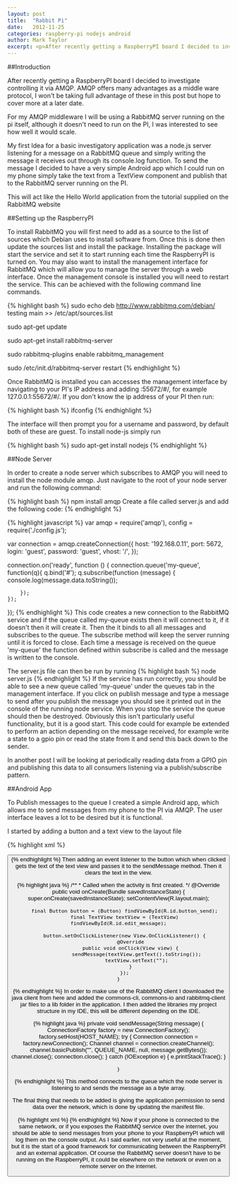 ```yaml
---
layout: post
title:  "Rabbit Pi"
date:   2012-11-25
categories: raspberry-pi nodejs android
author: Mark Taylor
excerpt: <p>After recently getting a RaspberryPI board I decided to investigate controlling it via AMQP.</p>
---
```


##Introduction

After recently getting a RaspberryPI board I decided to investigate controlling it via AMQP. AMQP offers many advantages as a middle ware protocol, I won't be taking full advantage of these in this post but hope to cover more at a later date.

For my AMQP middleware I will be using a RabbitMQ server running on the pi itself, although it doesn't need to run on the PI, I was interested to see how well it would scale.

My first Idea for a basic investigatory application was a node.js server listening for a message on a RabbitMQ queue and simply writing the message it receives out through its console.log function. To send the message I decided to have a very simple Android app which I could run on my phone simply take the text from a TextView component and publish that to the RabbitMQ server running on the PI.

This will act like the Hello World application from the tutorial supplied on the RabbitMQ website

##Setting up the RaspberryPI

To install RabbitMQ you will first need to add as a source to the list of sources which Debian uses to install software from. Once this is done then update the sources list and install the package. Installing the package will start the service and set it to start running each time the RaspberryPI is turned on. You may also want to install the management interface for RabbitMQ which will allow you to manage the server through a web interface. Once the management console is installed you will need to restart the service. This can be achieved with the following command line commands.

{% highlight bash %}
sudo  echo deb http://www.rabbitmq.com/debian/ testing main >> /etc/apt/sources.list

sudo apt-get update

sudo apt-get install rabbitmq-server

sudo rabbitmq-plugins enable rabbitmq_management

sudo /etc/init.d/rabbitmq-server restart
{% endhighlight %}

Once RabbitMQ is installed you can accesses the management interface by navigating to your PI's IP address and adding :55672/#/, for example 127.0.0.1:55672/#/. If you don't know the ip address of your PI then run:

{% highlight bash %}
ifconfig
{% endhighlight %}

The interface will then prompt you for a username and password, by default both of these are guest.
To install node-js simply run

{% highlight bash %}
sudo apt-get install nodejs
{% endhighlight %}

##Node Server

In order to create a node server which subscribes to AMQP you will need to install the node module amqp. Just navigate to the root of your node server and run the following command:

{% highlight bash %}
npm install amqp
Create a file called server.js and add the following code:
{% endhighlight %}

{% highlight javascript %}
var amqp = require('amqp'),
    config = require('./config.js');

var connection = amqp.createConnection({
   host: '192.168.0.11',
   port: 5672,
   login: 'guest',
   password: 'guest',
   vhost: '/',
});

connection.on('ready', function () {
    connection.queue('my-queue', function(q){
        q.bind('#');
        q.subscribe(function (message) {
            console.log(message.data.toString());

        });
    });
});
{% endhighlight %}
This code creates a new connection to the RabbitMQ service and if the queue called my-queue exists then it will connect to it, if it doesn't then it will create it. Then the it binds to all all messages and subscribes to the queue. The subscribe method will keep the server running until it is forced to close. Each time a message is received on the queue 'my-queue' the function defined within subscribe is called and the message is written to the console.

The server.js file can then be run by running
{% highlight bash %}
node server.js
{% endhighlight %}
If the service has run correctly, you should be able to see a new queue called 'my-queue' under the queues tab in the management interface. If you click on publish message and type a message to send after you publish the message you should see it printed out in the console of the running node service. When you stop the service the queue should then be destroyed.
Obviously this isn't particularly useful functionality, but it is a good start. This code could for example be extended to perform an action depending on the message received, for example write a state to a gpio pin or read the state from it and send this back down to the sender.

In another post I will be looking at periodically reading data from a GPIO pin and publishing this data to all consumers listening via a publish/subscribe pattern.

##Android App

To Publish messages to the queue I created a simple Android app, which allows me to send messages from my phone to the PI via AMQP. The user interface leaves a lot to be desired but it is functional.

I started by adding a button and a text view to the layout file

{% highlight xml %}
<?xml version="1.0" encoding="utf-8"?>
<LinearLayout xmlns:android="http://schemas.android.com/apk/res/android"
              android:orientation="vertical"
              android:layout_width="fill_parent"
              android:layout_height="fill_parent"
        >
    <EditText android:id="@+id/edit_message"
              android:layout_weight="1"
              android:layout_width="fill_parent"
              android:layout_height="fill_parent"
              android:hint="@string/edit_message" />
    <Button
            android:id="@+id/button_send"
            android:layout_width="wrap_content"
            android:layout_height="wrap_content"
            android:text="@string/button_send" />
</LinearLayout>
{% endhighlight %}
Then adding an event listener to the button which when clicked gets the text of the text view and passes it to the sendMessage method. Then it clears the text in the view.

{% highlight java %}
   /**
     * Called when the activity is first created.
     */
    @Override
    public void onCreate(Bundle savedInstanceState) {
        super.onCreate(savedInstanceState);
        setContentView(R.layout.main);

        final Button button = (Button) findViewById(R.id.button_send);
        final TextView textView = (TextView) findViewById(R.id.edit_message);

        button.setOnClickListener(new View.OnClickListener() {
            @Override
            public void onClick(View view) {
                sendMessage(textView.getText().toString());
                textView.setText("");
            }
        });
    }
{% endhighlight %}
In order to make use of the RabbitMQ client I downloaded the java client from here and added the commons-cli, commons-io and rabbitmq-client jar files to a lib folder in the application. I then added the libraries my project structure in my IDE, this will be different depending on the IDE.

{% highlight java %}
 private void sendMessage(String message) {
        ConnectionFactory factory = new ConnectionFactory();
        factory.setHost(HOST_NAME);
        try {
            Connection connection = factory.newConnection();
            Channel channel = connection.createChannel();
            channel.basicPublish("", QUEUE_NAME, null, message.getBytes());
            channel.close();
            connection.close();
        } catch (IOException e) {
            e.printStackTrace();
        }

    }
{% endhighlight %}
This method connects to the queue which the node server is listening to and sends the message as a byte array.

The final thing that needs to be added is giving the application permission to send data over the network, which is done by updating the manifest file.

{% highlight xml %}
<uses-permission android:name="android.permission.INTERNET"></uses-permission >
{% endhighlight %}
Now if your phone is connected to the same network, or if you exposes the RabbitMQ service over the internet, you should be able to send messages from your phone to your RaspberryPI which will log them on the console output. As I said earlier, not very useful at the moment, but it is the start of a good framework for communicating between the RaspberryPI and an external application. Of course the RabbitMQ server doesn't have to be running on the RaspberryPI, it could be elsewhere on the network or even on a remote server on the internet.

